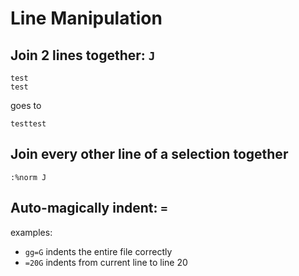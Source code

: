 Line Manipulation
=================

Join 2 lines together: `J`
---------------------

```
test
test
```
goes to

`testtest`

Join every other line of a selection together
---------------------------------------------
```
:%norm J
```

Auto-magically indent: `=`
---------------------

examples:
* `gg=G` indents the entire file correctly
* `=20G` indents from current line to line 20
